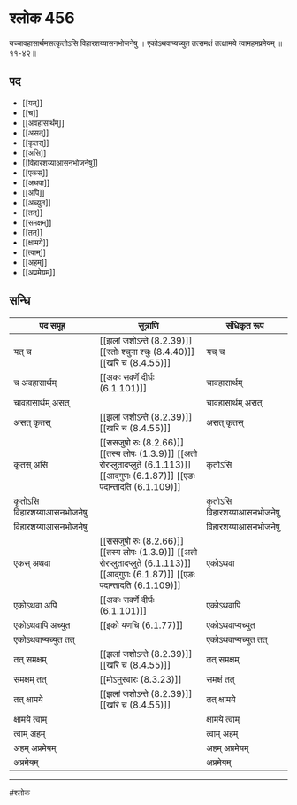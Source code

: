 # श्लोक 456

यच्चावहासार्थमसत्कृतोऽसि
विहारशय्यासनभोजनेषु ।
एकोऽथवाप्यच्युत तत्समक्षं
तत्क्षामये त्वामहमप्रमेयम् ॥ ११-४२॥


## पद 

- [[यत्]]
- [[च]]
- [[अवहासार्थम्]]
- [[असत्]]
- [[कृतस्]]
- [[असि]]
- [[विहारशय्याआसनभोजनेषु]]
- [[एकस्]]
- [[अथवा]]
- [[अपि]]
- [[अच्युत]]
- [[तत्]]
- [[समक्षम्]]
- [[तत्]]
- [[क्षामये]]
- [[त्वाम्]]
- [[अहम्]]
- [[अप्रमेयम्]]

## सन्धि

| पद समूह | सूत्राणि | संधिकृत रूप |
| ----- | ----- | ----- |
| यत् च |  [[झलां जशोऽन्ते (8.2.39)]] [[स्तोः श्चुना श्चुः (8.4.40)]] [[खरि च (8.4.55)]] | यच् च |
| च अवहासार्थम् |  [[अकः सवर्णे दीर्घः (6.1.101)]] | चावहासार्थम् |
| चावहासार्थम् असत् |  | चावहासार्थम् असत् |
| असत् कृतस् |  [[झलां जशोऽन्ते (8.2.39)]] [[खरि च (8.4.55)]] | असत् कृतस् |
| कृतस् असि |  [[ससजुषो रुः (8.2.66)]] [[तस्य लोपः (1.3.9)]] [[अतो रोरप्लुतादप्लुते (6.1.113)]] [[आद्गुणः (6.1.87)]] [[एङः पदान्तादति (6.1.109)]] | कृतोऽसि |
| कृतोऽसि विहारशय्याआसनभोजनेषु |  | कृतोऽसि विहारशय्याआसनभोजनेषु |
| विहारशय्याआसनभोजनेषु |  | विहारशय्याआसनभोजनेषु |
| एकस् अथवा |  [[ससजुषो रुः (8.2.66)]] [[तस्य लोपः (1.3.9)]] [[अतो रोरप्लुतादप्लुते (6.1.113)]] [[आद्गुणः (6.1.87)]] [[एङः पदान्तादति (6.1.109)]] | एकोऽथवा |
| एकोऽथवा अपि |  [[अकः सवर्णे दीर्घः (6.1.101)]] | एकोऽथवापि |
| एकोऽथवापि अच्युत |  [[इको यणचि (6.1.77)]] | एकोऽथवाप्यच्युत |
| एकोऽथवाप्यच्युत तत् |  | एकोऽथवाप्यच्युत तत् |
| तत् समक्षम् |  [[झलां जशोऽन्ते (8.2.39)]] [[खरि च (8.4.55)]] | तत् समक्षम् |
| समक्षम् तत् |  [[मोऽनुस्वारः (8.3.23)]] | समक्षं तत् |
| तत् क्षामये |  [[झलां जशोऽन्ते (8.2.39)]] [[खरि च (8.4.55)]] | तत् क्षामये |
| क्षामये त्वाम् |  | क्षामये त्वाम् |
| त्वाम् अहम् |  | त्वाम् अहम् |
| अहम् अप्रमेयम् |  | अहम् अप्रमेयम् |
| अप्रमेयम् |  | अप्रमेयम् |


---

#श्लोक